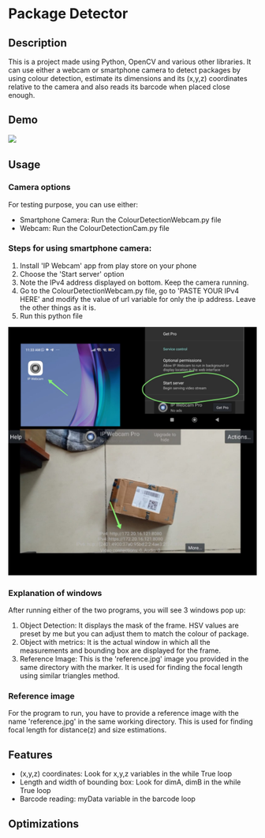 
# Package Detector

## Description
This is a project made using Python, OpenCV and various other libraries. It can use either a webcam or smartphone camera to detect packages by using colour detection, estimate its dimensions and its (x,y,z) coordinates relative to the camera and also reads its barcode when placed close enough.



## Demo

![](https://github.com/tashad19/package-detector/blob/main/working1.gif)



## Usage

### Camera options
For testing purpose, you can use either:
- Smartphone Camera: Run the ColourDetectionWebcam.py file
- Webcam: Run the ColourDetectionCam.py file

### Steps for using smartphone camera:
1. Install 'IP Webcam' app from play store on your phone
2. Choose the 'Start server' option
3. Note the IPv4 address displayed on bottom. Keep the camera running.
4. Go to the ColourDetectionWebcam.py file, go to 'PASTE YOUR IPv4 HERE' and modify the value of url variable for only the ip address. Leave the other things as it is.
5. Run this python file

![](https://github.com/tashad19/package-detector/blob/main/IP%20camera%20steps.jpg)

### Explanation of windows 
After running either of the two programs, you will see 3 windows pop up:
1. Object Detection: It displays the mask of the frame. HSV values are preset by me but you can adjust them to match the colour of package.
2. Object with metrics: It is the actual window in which all the measurements and bounding box are displayed for the frame.
3. Reference Image: This is the 'reference.jpg' image you provided in the same directory with the marker. It is used for finding the focal length using similar triangles method.

### Reference image
For the program to run, you have to provide a reference image with the name 'reference.jpg' in the same working directory. 
This is used for finding focal length for distance(z) and size estimations.


## Features

- (x,y,z) coordinates: Look for x,y,z variables in the while True loop
- Length and width of bounding box: Look for dimA, dimB in the while True loop
- Barcode reading: myData variable in the barcode loop


## Optimizations



